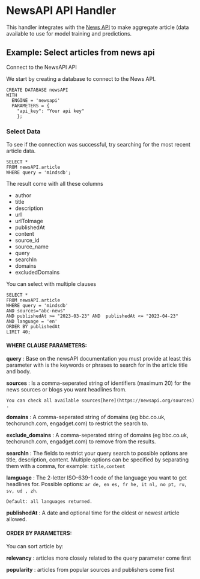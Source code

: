 # NewsAPI API Handler

This handler integrates with the [News API](https://newsapi.org/docs) to make aggregate article (data available to use for model training and predictions.

## Example: Select articles from news api

Connect to the NewsAPI API

We start by creating a database to connect to the News API.

```
CREATE DATABASE newsAPI
WITH
  ENGINE = 'newsapi'
  PARAMETERS = {
	"api_key": "Your api key"
	};
```

### Select Data

To see if the connection was successful, try searching for the most recent article data.

```
SELECT *
FROM newsAPI.article
WHERE query = 'mindsdb';
```

The result come with all these columns

- author
- title
- description
- url
- urlToImage
- publishedAt
- content
- source_id
- source_name
- query
- searchIn
- domains
- excludedDomains

You can select with multiple clauses

```
SELECT *
FROM newsAPI.article
WHERE query = 'mindsdb'
AND sources="abc-news"
AND publishedAt >= "2023-03-23" AND  publishedAt <= "2023-04-23"
AND language = 'en'
ORDER BY publishedAt
LIMIT 40;
```

#### **WHERE CLAUSE PARAMETERS:**

**query** : Base on the newsAPI documentation you must provide at least this parameter with is the keywords or phrases to search for in the article title and body.

**sources** : Is a comma-seperated string of identifiers (maximum 20) for the news sources or blogs you want headlines from.

    You can check all available sources[here](https://newsapi.org/sources) .

**domains** : A comma-seperated string of domains (eg bbc.co.uk, techcrunch.com, engadget.com) to restrict the search to.

**exclude_domains** : A comma-seperated string of domains (eg bbc.co.uk, techcrunch.com, engadget.com) to remove from the results.

**searchIn** : The fields to restrict your query search to possible options are title, description,  content. Multiple options can be specified by separating them with a comma, for example: `title,content`

**lamguage** : The 2-letter ISO-639-1 code of the language you want to get headlines for. Possible options: `ar de, en es, fr he, it nl, no pt, ru,  sv, ud , zh`.

    Default: all languages returned.

**publishedAt** : A date and optional time for the oldest or newest article allowed.

#### **ORDER BY PARAMETERS:**

You can sort article by:

**relevancy** : articles more closely related to the query parameter come first

**popularity** : articles from popular sources and publishers come first
